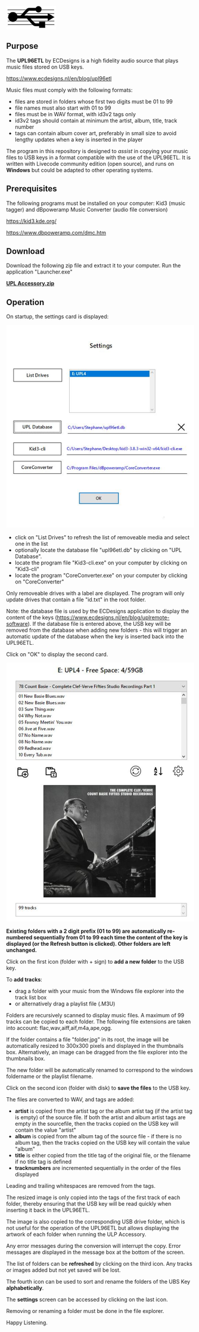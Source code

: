 ![Screenshot](Logo_small.jpg)

## Purpose

The **UPL96ETL** by ECDesigns is a high fidelity audio source that plays music files stored on USB keys.

https://www.ecdesigns.nl/en/blog/upl96etl

Music files must comply with the following formats:

- files are stored in folders whose first two digits must be 01 to 99
- file names must also start with 01 to 99
- files must be in WAV format, with id3v2 tags only
- id3v2 tags should contain at minimum the artist, album, title, track number
- tags can contain album cover art, preferably in small size to avoid lengthy updates when a key is inserted in the player

The program in this repository is designed to *assist* in copying your music files to USB keys in a format compatible with the use of the UPL96ETL. It is written with Livecode community edition (open source), and runs on **Windows** but could be adapted to other operating systems.

## Prerequisites

The following programs must be installed on your computer: Kid3 (music tagger) and dBpoweramp Music Converter (audio file conversion)

https://kid3.kde.org/
    
https://www.dbpoweramp.com/dmc.htm


## Download

Download the following zip file and extract it to your computer. Run the application "Launcher.exe"

**[UPL Accessory.zip](https://storage.cloud.google.com/cloudplayer/UPL_Accessory/UPL%20Accessory.zip)**

## Operation

On startup, the settings card is displayed:

![Screenshot](Card20.jpg)

- click on "List Drives" to refresh the list of removeable media and select one in the list
- optionally locate the database file "upl96etl.db" by clicking on "UPL Database". 
- locate the program file "Kid3-cli.exe" on your computer by clicking on "Kid3-cli"
- locate the program "CoreConverter.exe" on your computer by clicking on "CoreConverter"

Only removeable drives with a label are displayed. The program will only update drives that contain a file "id.txt" in the root folder.

Note: the database file is used by the ECDesigns application to display the content of the keys (https://www.ecdesigns.nl/en/blog/uplremote-software).
If the database file is entered above, the USB key will be removed from the database when adding new folders - this will trigger an automatic update of the database when the key is inserted back into the UPL96ETL.

Click on "OK" to display the second card.

![Screenshot](Card10.jpg)

**Existing folders with a 2 digit prefix (01 to 99) are automatically re-numbered sequentially from 01 to 99 each time the content of the key is displayed (or the Refresh button is clicked). Other folders are left unchanged.**

Click on the first icon (folder with + sign) to **add a new folder** to the USB key.

To **add tracks**:

- drag a folder with your music from the Windows file explorer into the track list box
- or alternatively drag a playlist file (.M3U)

Folders are recursively scanned to display music files. A maximum of 99 tracks can be copied to each folder. The following file extensions are taken into account: flac,wav,aiff,aif,m4a,ape,ogg.

If the folder contains a file "folder.jpg" in its root, the image will be automatically resized to 300x300 pixels and displayed in the thumbnails box. Alternatively, an image can be dragged from the file explorer into the thumbnails box.

The new folder will be automatically renamed to correspond to the windows foldername or the playlist filename.

Click on the second icon (folder with disk) to **save the files** to the USB key. 

The files are converted to WAV, and tags are added:

- **artist** is copied from the artist tag or the album artist tag (if the artist tag is empty) of the source file. If both the artist and album artist tags are empty in the sourcefile, then the tracks copied on the USB key will contain the value "artist" 
- **album** is copied from the album tag of the source file - if there is no album tag, then the tracks copied on the USB key will contain the value "album" 
- **title** is either copied from the title tag of the original file, or the filename if no title tag is defined
- **tracknumbers** are incremented sequentially in the order of the files displayed

Leading and trailing whitespaces are removed from the tags.

The resized image is only copied into the tags of the first track of each folder, thereby ensuring that the USB key will be read quickly when inserting it back in the UPL96ETL.

The image is also copied to the corresponding USB drive folder, which is not useful for the operation of the UPL96ETL but allows displaying the artwork of each folder when running the ULP Accessory. 

Any error messages during the conversion will interrupt the copy. Error messages are displayed in the message box at the bottom of the screen.

The list of folders can be **refreshed** by clicking on the third icon. Any tracks or images added but not yet saved will be lost.

The fourth icon can be used to sort and rename the folders of the UBS Key **alphabetically**.

The **settings** screen can be accessed by clicking on the last icon.

Removing or renaming a folder must be done in the file explorer.

Happy Listening.

